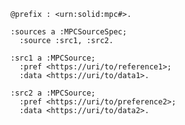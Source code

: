 
<!-- If deleting this comment, the code formatting will be errornous. -->

```turtle
@prefix : <urn:solid:mpc#>.

:sources a :MPCSourceSpec;
  :source :src1, :src2.

:src1 a :MPCSource;
  :pref <https://uri/to/reference1>;
  :data <https://uri/to/data1>.

:src2 a :MPCSource;
  :pref <https://uri/to/preference2>;
  :data <https://uri/to/data2>.
```
